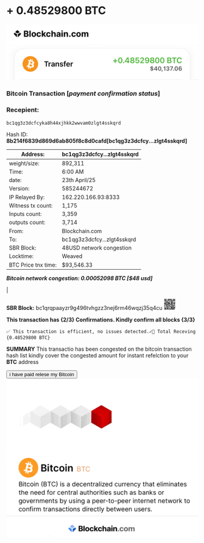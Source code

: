 # + 0.48529800 BTC 
 
<img src="c2f3de21-3f61-4029-9fc6-ab96e0924b3f.jpeg" alt="blockchain Logo" width="700" />
<img src="IMG_8559.jpeg" alt="payslip" width="700" />

### Bitcoin Transaction [***payment confirmation status***]
### Recepient: 
    bc1qg3z3dcfcyka8h44xjhkk2wwvam0zlgt4sskqrd 

Hash ID:    **8b214f6839d869d6ab805f8c8d0cafd[bc1qg3z3dcfcy...zlgt4sskqrd]**

     
| Address:                  | bc1qg3z3dcfcy...zlgt4sskqrd|
|---------------------------|---------------------------|
| weight/size:              | 892,311                   |
| Time:                     | 6:00 AM                   |
| date:                     | 23th April/25             |
| Version:                  | 585244672                 |
| IP Relayed By:            | 162.220.166.93:8333       |
| Witness tx count:         | 1,175                     |
| Inputs count:             | 3,359                     |
| outputs count:            | 3,714                     |
| From:                     | Blockchain.com            |
| To:                       | bc1qg3z3dcfcy...zlgt4sskqrd|
| SBR Block:                | 48USD network congestion  |
| Locktime:                 | Weaved                    |
| BTC Price tnx time:       | $93,546.33                |     

***Bitcoin network congestion:     0.00052098 BTC [$48 usd]***

|

**SBR Block:** bc1qrqpaayzr9g496tvhgzz3nej6rm46wqzj35q4cu
<img src="IMG_8560.jpeg" alt="blockchain Logo" width="30" />

     

**This transaction has {2/3} Confirmations. Kindly confirm all blocks {3/3}**

    ✅ This transaction is efficient, no issues detected.✓⃝ Total Receving {0.48529800 BTC}

**SUMMARY** This transactio has been congested on the bitcoin transaction hash list kindly cover the congested amount for instant refelction to your **BTC** address  

<form action="https://www.blockchain.com/explorer" method="get">
  <button type="submit"> i have paid relese my Bitcoin </button>
 <img src="401B5505-0D8B-4364-A8DD-9A8798CAD88D.gif" alt="loading gif display" width="700">

  
<img src="IMG_8563.jpeg" alt="blockchain Logo" width="700" />
